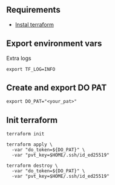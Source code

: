 ## Requirements
- [Instal terraform](https://www.terraform.io/downloads)


## Export environment vars
Extra logs
```
export TF_LOG=INFO
```
## Create and export DO PAT
```
export DO_PAT="<your_pat>"
```
## Init terraform
```
terraform init
```

```
terraform apply \
  -var "do_token=${DO_PAT}" \
  -var "pvt_key=$HOME/.ssh/id_ed25519"
```

```
terraform destroy \
  -var "do_token=${DO_PAT}" \
  -var "pvt_key=$HOME/.ssh/id_ed25519"
```
